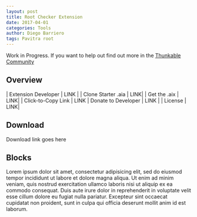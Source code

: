 ```yaml
---
layout: post
title: Root Checker Extension
date: 2017-04-01
categories: Tools
author: Diego Barriero
tags: Pavitra root
---
```


Work in Progress. If you want to help out find out more in the <a href="http://community.thunkable.com/t/contributing-to-thunkable-extensions-directory/3125?u=domhnall">Thunkable Community</a>

<!-- more -->

## Overview

| Extension Developer | LINK |
| Clone Starter .aia | <a href="http://app.thunkable.com/?repo=raw.githubusercontent.com/domhnallohanlon/thunkable_extensions/gh-pages/assets/aia_repo/colours_extension_starter_template.asc" class="flat_btn" target="_blank" hidden> Open in Thunkable</a> LINK| 
| Get the .aix | <a href="http://community.thunkable.com/t/colours-extension/2513?u=helios" hidden>Manual Download</a> LINK|
| Click-to-Copy Link | <a href="#" id="copyButton" hidden>com.vishwas.Colours.aix</a> LINK
| Donate to Developer | LINK |
| License | LINK|

<p hidden id="copyTarget">http://community.thunkable.com/uploads/default/original/2X/e/e754019115c3749479777af7a952fbf347e06927.aix</p>

## Download

Download link goes here

## Blocks

Lorem ipsum dolor sit amet, consectetur adipisicing elit, sed do eiusmod
tempor incididunt ut labore et dolore magna aliqua. Ut enim ad minim veniam,
quis nostrud exercitation ullamco laboris nisi ut aliquip ex ea commodo
consequat. Duis aute irure dolor in reprehenderit in voluptate velit esse
cillum dolore eu fugiat nulla pariatur. Excepteur sint occaecat cupidatat non
proident, sunt in culpa qui officia deserunt mollit anim id est laborum.


